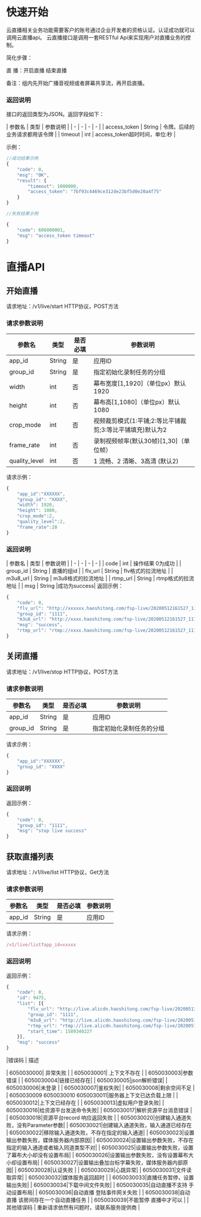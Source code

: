 # 快速开始

云直播相关业务功能需要客户的账号通过企业开发者的资格认证。认证成功就可以调用云直播api。
云直播接口是调用一套RESTful Api来实现用户对直播业务的控制。

简化步骤：

 直        播：开启直播                                         结束直播   

备注：组内先开始广播音视频或者屏幕共享流，再开启直播。


### 返回说明

接口的返回类型为JSON。返回字段如下：

| 参数名 | 类型 | 参数说明 |
| - | - | - | - |
| access_token | String | 令牌。后续的业务请求都用该令牌 |
| timeout | int | access_token超时时间，单位:秒 |


示例：

```js
//成功结果示例
{
	"code": 0,
	"msg": "OK",
	"result": {
		"timeout": 1000000,
		"access_token": "7bf93c4469ce312de23bf5d0e20a4f75"
	}
}

//失败结果示例

{
	"code": 606000001,
	"msg": "access_token timeout"
}

```



# 直播API



## 开始直播

请求地址：/v1/live/start  HTTP协议，POST方法


### 请求参数说明

| 参数名 | 类型 | 是否必填 | 参数说明 |
| - | - | - | - |
| app_id | String | 是 | 应用ID |
| group_id | String | 是 | 指定初始化录制任务的分组 |
| width | int | 否 | 幕布宽度[1,1920]（单位px）默认1920 |
| height | int | 否 | 幕布高[1,1080]（单位px）默认1080 |
| crop_mode | int | 否 | 视频裁剪模式(1:平铺;2:等比平铺裁剪;3:等比平铺填充)默认为2  |
| frame_rate | int | 否 | 录制视频帧率(默认30帧)[1,30]（单位帧） |                                      |
| quality_level | int | 否 | 1 流畅、2 清晰、3高清 (默认2)|

请求示例：

```js
{
	"app_id":"XXXXXX",
	"group_id": "XXXX",
	"width": 1920,
	"height": 1080,
	"crop_mode":2,
	"quality_level":2,
	"frame_rate":20
}
```

### 返回说明
| 参数名 | 类型  | 参数说明 |
| - | - | - | - |
| code | int |  操作结果 0为成功 |
| group_id | String | 直播的组id |
| flv_url | String |  flv格式的拉流地址 |
| m3u8_url | String |  m3u8格式的拉流地址 |
| rtmp_url | String |  rtmp格式的拉流地址  |
| msg | String |成功为success|
返回示例：

```js
{
	"code": 0,
	"flv_url": "http://xxxxxx.haoshitong.com/fsp-live/20200512161527_1111.flv",
	"group_id": "1111",
	"m3u8_url": "http://xxxx.haoshitong.com/fsp-live/20200512161527_1111.m3u8",
	"msg": "success",
	"rtmp_url": "rtmp://xxxx.haoshitong.com/fsp-live/20200512161527_1111"
}
```
## 关闭直播

请求地址：/v1/live/stop  HTTP协议，POST方法


### 请求参数说明

| 参数名 | 类型 | 是否必填 | 参数说明 |
| - | - | - | - |
| app_id | String | 是 | 应用ID |
| group_id | String | 是 | 指定初始化录制任务的分组 |

请求示例：

```js
{
	"app_id":"XXXXXX",
	"group_id": "XXXX"
}
```

### 返回说明

返回示例：

```js
{
	"code": 0,
	"group_id": "1111",
	"msg": "stop live success"
}
```

## 获取直播列表

请求地址：/v1/live/list  HTTP协议，Get方法

### 请求参数说明

| 参数名 | 类型 | 是否必填 | 参数说明 |
| - | - | - | - |
| app_id | String | 是 | 应用ID |

请求示例：

```js
/v1/live/list?app_id=xxxxx
```

### 返回说明

返回示例：

```js
{
	"code": 0,
	"id": 9475,
	"list": [{
		"flv_url": "http://live.alicdn.haoshitong.com/fsp-live/20200513112347_1111.flv",
		"group_id": "1111",
		"m3u8_url": "http://live.alicdn.haoshitong.com/fsp-live/20200513112347_1111.m3u8",
		"rtmp_url": "rtmp://live.alicdn.haoshitong.com/fsp-live/20200513112347_1111",
		"start_time": 1589340227
	}],
	"msg": "success"
}
```

|错误码             | 描述  

| 6050030000| 异常失败 | 
| 6050030001| 上下文不存在 | 
| 6050030003|参数错误 |
| 6050030004|链接已经存在|
| 6050030005|json解析错误| 
| 6050030006|未登录   |
| 6050030007|鉴权失败|
| 6050030008|剩余空间不足  |
| 6050030009 6050030010 6050030011|服务器上下文已达负载上限  |
| 6050030012|上下文已经存在 |
| 6050030013|虚拟用户登录失败| 
| 6050030016|给资源平台发送命令失败|
| 6050030017|解析资源平台消息错误 |
| 6050030018|资源平台record 响应返回失败  |
| 6050030020|创建输入通道失败，没有Parameter参数|
| 6050030021|创建输入通道失败，输入通道已经存在  
| 6050030022|移除输入通道失败，不存在指定的输入通道|
| 6050030023|设置输出参数失败，媒体服务器内部原因|
| 6050030024|设置输出参数失败，不存在指定的输入通道或者输入同道类型不对|
| 6050030025|设置输出参数失败，设置了幕布大小却没有设置布局|
| 6050030026|设置输出参数失败，没有设置幕布大小却设置布局|
| 6050030027|设置输出叠加台标字幕失败，媒体服务器内部原因|
| 6050030028|认证失败 |
| 6050030029|心跳异常|
| 6050030031|文件读取异常|
| 6050030032|媒体服务返回超时    |
| 6050030033|直播任务暂停，设置输出失败|
| 6050030034|下载中间文件失败|
| 6050030035|自动直播不支持 手动设置布局|
| 6050030036|自动直播 登陆事件网关失败   |
| 6050030038|自动直播 该房间存在一个自动直播任务    |
| 6050030039|不能暂停  直播中才可以   |
| 其他错误码 | 重新请求依然有问题时，请联系服务提供商 |

